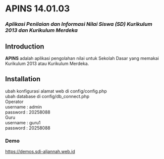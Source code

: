 # APINS 14.01.03
### <i>Aplikasi Penilaian dan Informasi Nilai Siswa (SD) Kurikulum 2013 dan Kurikulum Merdeka</i>

## Introduction
<strong>APINS</strong> adalah aplikasi pengolahan nilai untuk Sekolah Dasar yang memakai Kurikulum 2013 atau Kurikulum Merdeka.

## Installation
ubah konfigurasi alamat web di config/config.php<br/>
ubah database di config/db_connect.php<br/>
Operator<br/>
username : admin<br/>
password : 20258088<br/>
Guru<br/>
username : guru1<br/>
password : 20258088<br/>

### Demo
https://demos.sdi-aljannah.web.id

